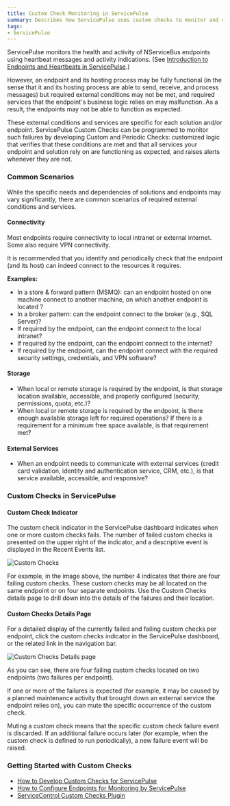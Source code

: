 ```yaml
---
title: Custom Check Monitoring in ServicePulse
summary: Describes how ServicePulse uses custom checks to monitor and detect problem that are unique to the solution or endpoint(s) monitored
tags:
- ServicePulse
---
```


ServicePulse monitors the health and activity of NServiceBus endpoints using heartbeat messages and activity indications. (See [Introduction to Endpoints and Heartbeats in ServicePulse](intro-endpoints-heartbeats.md).)

However, an endpoint and its hosting process may be fully functional (in the sense that it and its hosting process are able to send, receive, and process messages) but required external conditions may not be met, and required services that the endpoint's business logic relies on may malfunction. As a result, the endpoints may not be able to function as expected.

These external conditions and services are specific for each solution and/or endpoint. ServicePulse Custom Checks can be programmed to monitor such failures by developing Custom and Periodic Checks: customized logic that verifies that these conditions are met and that all services your endpoint and solution rely on are functioning as expected, and raises alerts whenever they are not.

### Common Scenarios

While the specific needs and dependencies of solutions and endpoints may vary significantly, there are common scenarios of required external conditions and services.

#### Connectivity

Most endpoints require connectivity to local intranet or external internet. Some also require VPN connectivity. 

It is recommended that you identify and periodically check that the endpoint (and its host) can indeed connect to the resources it requires. 

**Examples:**

* In a store & forward pattern (MSMQ): can an endpoint hosted on one machine connect to another machine, on which another endpoint is located ?
* In a broker pattern: can the endpoint connect to the broker (e.g., SQL Server)? 
* If required by the endpoint, can the endpoint connect to the local intranet?
* If required by the endpoint, can the endpoint connect to the internet?  
* If required by the endpoint, can the endpoint connect with the required security settings, credentials, and VPN software?  

#### Storage

* When local or remote storage is required by the endpoint, is that storage location available, accessible, and properly configured (security, permissions, quota, etc.)?
* When local or remote storage is required by the endpoint, is there enough available storage left for required operations? If there is a requirement for a minimum free space available, is that requirement met?

#### External Services

* When an endpoint needs to communicate with external services (credit card validation, identity and authentication service, CRM, etc.), is that service available, accessible, and responsive? 

### Custom Checks in ServicePulse

#### Custom Check Indicator

The custom check indicator in the ServicePulse dashboard indicates when one or more custom checks fails. The number of failed custom checks is presented on the upper right of the indicator, and a descriptive event is displayed in the Recent Events list.

![Custom Checks](images/custom-checks.jpg)

For example, in the image above, the number 4 indicates that there are four failing custom checks. These custom checks may be all located on the same endpoint or on four separate endpoints. Use the Custom Checks details page to drill down into the details of the failures and their location. 

#### Custom Checks Details Page

For a detailed display of the currently failed and failing custom checks per endpoint, click the custom checks indicator in the ServicePulse dashboard, or the related link in the navigation bar.

![Custom Checks Details page](images/custom-checks-details.jpg)

As you can see, there are four failing custom checks located on two endpoints (two failures per endpoint). 

If one or more of the failures is expected (for example, it may be caused by a planned maintenance activity that brought down an external service the endpoint relies on), you can mute the specific occurrence of the custom check.

Muting a custom check means that the specific custom check failure event is discarded. If an additional failure occurs later (for example, when the custom check is defined to run periodically), a new failure event will be raised.    
 
### Getting Started with Custom Checks

* [How to Develop Custom Checks for ServicePulse](how-to-develop-custom-checks.md)
* [How to Configure Endpoints for Monitoring by ServicePulse](how-to-configure-endpoints-for-monitoring.md)
* [ServiceControl Custom Checks Plugin](/servicecontrol/plugins.md#servicecontrol-plugin-customchecks)
